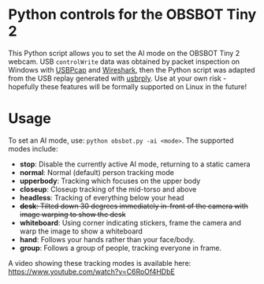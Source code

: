 

<!-- README.md is generated from README.qmd. Please edit that file -->

# Python controls for the OBSBOT Tiny 2

<!-- badges: start -->
<!-- badges: end -->

This Python script allows you to set the AI mode on the OBSBOT Tiny 2
webcam. USB `controlWrite` data was obtained by packet inspection on
Windows with [USBPcap](https://github.com/desowin/usbpcap) and
[Wireshark](https://gitlab.com/wireshark/wireshark), then the Python
script was adapted from the USB replay generated with
[usbrply](https://github.com/JohnDMcMaster/usbrply). Use at your own
risk - hopefully these features will be formally supported on Linux in
the future!

# Usage

To set an AI mode, use: `python obsbot.py -ai <mode>`. The supported
modes include:

- **stop**: Disable the currently active AI mode, returning to a static
  camera
- **normal**: Normal (default) person tracking mode
- **upperbody**: Tracking which focuses on the upper body
- **closeup**: Closeup tracking of the mid-torso and above
- **headless**: Tracking of everything below your head
- ~~**desk**: Tilted down 30 degrees immediately in-front of the camera
  with image warping to show the desk~~
- **whiteboard**: Using corner indicating stickers, frame the camera and
  warp the image to show a whiteboard
- **hand**: Follows your hands rather than your face/body.
- **group**: Follows a group of people, tracking everyone in frame.

A video showing these tracking modes is available here:
https://www.youtube.com/watch?v=C6RoOf4HDbE
